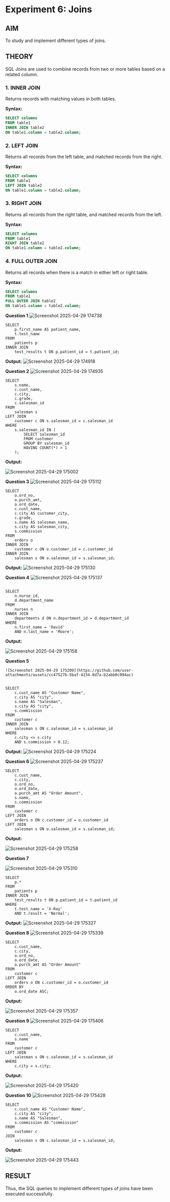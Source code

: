 # Experiment 6: Joins

## AIM
To study and implement different types of joins.

## THEORY

SQL Joins are used to combine records from two or more tables based on a related column.

### 1. INNER JOIN
Returns records with matching values in both tables.

**Syntax:**
```sql
SELECT columns
FROM table1
INNER JOIN table2
ON table1.column = table2.column;
```

### 2. LEFT JOIN
Returns all records from the left table, and matched records from the right.

**Syntax:**

```sql
SELECT columns
FROM table1
LEFT JOIN table2
ON table1.column = table2.column;
```
### 3. RIGHT JOIN
Returns all records from the right table, and matched records from the left.

**Syntax:**

```sql
SELECT columns
FROM table1
RIGHT JOIN table2
ON table1.column = table2.column;
```
### 4. FULL OUTER JOIN
Returns all records when there is a match in either left or right table.

**Syntax:**

```sql
SELECT columns
FROM table1
FULL OUTER JOIN table2
ON table1.column = table2.column;
```

**Question 1**
![Screenshot 2025-04-29 174738](https://github.com/user-attachments/assets/290f6cc3-7622-40ec-bce9-baab7ccc99d4)

```
SELECT 
    p.first_name AS patient_name,
    t.test_name
FROM 
    patients p
INNER JOIN 
    test_results t ON p.patient_id = t.patient_id;
```

**Output:**
![Screenshot 2025-04-29 174918](https://github.com/user-attachments/assets/b84a6bd2-6f8f-4d38-837b-57166978d12b)



**Question 2**
![Screenshot 2025-04-29 174935](https://github.com/user-attachments/assets/e7d12367-c15c-4650-9777-4ad31d543d8f)

```
SELECT 
    s.name,
    c.cust_name,
    c.city,
    c.grade,
    c.salesman_id
FROM 
    salesman s
LEFT JOIN 
    customer c ON s.salesman_id = c.salesman_id
WHERE 
    s.salesman_id IN (
        SELECT salesman_id
        FROM customer
        GROUP BY salesman_id
        HAVING COUNT(*) > 1
    );
```
**Output:**

![Screenshot 2025-04-29 175002](https://github.com/user-attachments/assets/9a0ed5bd-f6dd-46e5-bcaa-495473df23de)


**Question 3**
![Screenshot 2025-04-29 175112](https://github.com/user-attachments/assets/3879d1c5-55f5-49fe-a2f3-b2032876f3d2)
```
SELECT 
    o.ord_no,
    o.purch_amt,
    o.ord_date,
    c.cust_name,
    c.city AS customer_city,
    c.grade,
    s.name AS salesman_name,
    s.city AS salesman_city,
    s.commission
FROM 
    orders o
INNER JOIN 
    customer c ON o.customer_id = c.customer_id
INNER JOIN 
    salesman s ON o.salesman_id = s.salesman_id;

```
**Output:**
![Screenshot 2025-04-29 175130](https://github.com/user-attachments/assets/91bab884-416d-4095-80a2-eb16a2630085)



**Question 4**
![Screenshot 2025-04-29 175137](https://github.com/user-attachments/assets/831a0f4d-2857-4f9f-aede-73aa34685bb9)
```

SELECT 
    n.nurse_id,
    d.department_name
FROM 
    nurses n
INNER JOIN 
    departments d ON n.department_id = d.department_id
WHERE 
    n.first_name = 'David'
    AND n.last_name = 'Moore';

```
**Output:**

![Screenshot 2025-04-29 175158](https://github.com/user-attachments/assets/af46f22f-0ab2-417c-aef5-e582ca72804a)

**Question 5**
```
![Screenshot 2025-04-29 175209](https://github.com/user-attachments/assets/cc47527b-5baf-4234-8d7a-b2abb0c994ac)


SELECT 
    c.cust_name AS "Customer Name",
    c.city AS "city",
    s.name AS "Salesman",
    s.city AS "city",
    s.commission
FROM 
    customer c
INNER JOIN 
    salesman s ON c.salesman_id = s.salesman_id
WHERE 
    c.city <> s.city
    AND s.commission > 0.12;

```
**Output:**
![Screenshot 2025-04-29 175224](https://github.com/user-attachments/assets/413a432c-dd89-4e8f-8288-f00abffeb5b8)


**Question 6**
![Screenshot 2025-04-29 175237](https://github.com/user-attachments/assets/7393e493-d969-4937-b0cc-af18d6b6c084)
```
SELECT 
    c.cust_name,
    c.city,
    o.ord_no,
    o.ord_date,
    o.purch_amt AS "Order Amount",
    s.name,
    s.commission
FROM 
    customer c
LEFT JOIN 
    orders o ON c.customer_id = o.customer_id
LEFT JOIN 
    salesman s ON o.salesman_id = s.salesman_id;

```
**Output:**

![Screenshot 2025-04-29 175258](https://github.com/user-attachments/assets/c8ecdbbc-d9e5-4a57-abe8-6199aca67f20)


**Question 7**

![Screenshot 2025-04-29 175310](https://github.com/user-attachments/assets/14ffae86-0cbe-475d-91cc-ace6e344cfaf)

```
SELECT 
    p.*
FROM 
    patients p
INNER JOIN 
    test_results t ON p.patient_id = t.patient_id
WHERE 
    t.test_name = 'X-Ray'
    AND t.result = 'Normal';
```
**Output:**
![Screenshot 2025-04-29 175327](https://github.com/user-attachments/assets/7b590030-6408-4316-b579-cb8b6b87ee9b)



**Question 8**
![Screenshot 2025-04-29 175339](https://github.com/user-attachments/assets/8624974e-1ab4-4f28-8ebb-0480e40ad829)
```
SELECT 
    c.cust_name,
    c.city,
    o.ord_no,
    o.ord_date,
    o.purch_amt AS "Order Amount"
FROM 
    customer c
LEFT JOIN 
    orders o ON c.customer_id = o.customer_id
ORDER BY 
    o.ord_date ASC;
```
**Output:**

![Screenshot 2025-04-29 175357](https://github.com/user-attachments/assets/073e1b8f-b132-4cbe-a19c-75b1121caa64)


**Question 9**
![Screenshot 2025-04-29 175406](https://github.com/user-attachments/assets/d536876a-3e8d-45ef-8de3-30c2c6286eef)
```
SELECT 
    c.cust_name,
    s.name
FROM 
    customer c
LEFT JOIN 
    salesman s ON c.salesman_id = s.salesman_id
WHERE 
    c.city = s.city;
```
**Output:**

![Screenshot 2025-04-29 175420](https://github.com/user-attachments/assets/b383cc08-9b59-455a-89bc-b04b9194b2bd)


**Question 10**
![Screenshot 2025-04-29 175428](https://github.com/user-attachments/assets/09a5d616-b0ae-4a08-a609-a8acac6d3c71)

```
SELECT 
    c.cust_name AS "Customer Name",
    c.city AS "city",
    s.name AS "Salesman",
    s.commission AS "commission"
FROM 
    customer c
JOIN 
    salesman s ON c.salesman_id = s.salesman_id;
```
**Output:**

![Screenshot 2025-04-29 175443](https://github.com/user-attachments/assets/46d235a3-4449-4eaa-add0-2b863fde835e)



## RESULT
Thus, the SQL queries to implement different types of joins have been executed successfully.
